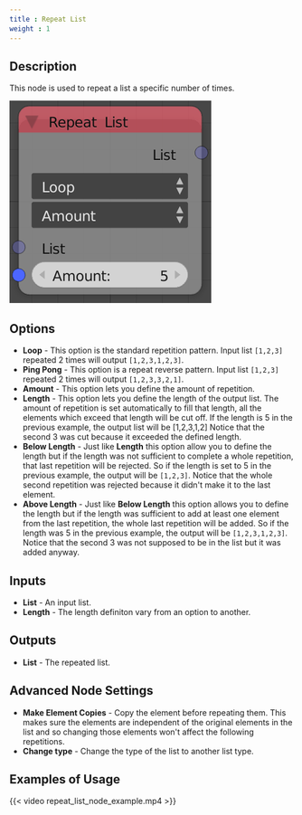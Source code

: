 ```yaml
---
title : Repeat List
weight : 1
---
```


## Description

This node is used to repeat a list a specific number of times.

![image](repeat_list_node.png)

## Options

- **Loop** - This option is the standard repetition pattern. Input
    list `[1,2,3]` repeated 2 times will output `[1,2,3,1,2,3]`.
- **Ping Pong** - This option is a repeat reverse pattern. Input list
    `[1,2,3]` repeated 2 times will output `[1,2,3,3,2,1]`.
- **Amount** - This option lets you define the amount of repetition.
- **Length** - This option lets you define the length of the output
    list. The amount of repetition is set automatically to fill that
    length, all the elements which exceed that length will be cut off.
    If the length is 5 in the previous example, the output list will be
    \[1,2,3,1,2\] Notice that the second 3 was cut because it exceeded
    the defined length.
- **Below Length** - Just like **Length** this option allow you to
    define the length but if the length was not sufficient to complete a
    whole repetition, that last repetition will be rejected. So if the
    length is set to 5 in the previous example, the output will be
    `[1,2,3]`. Notice that the whole second repetition was rejected
    because it didn't make it to the last element.
- **Above Length** - Just like **Below Length** this option allows you
    to define the length but if the length was sufficient to add at
    least one element from the last repetition, the whole last
    repetition will be added. So if the length was 5 in the previous
    example, the output will be `[1,2,3,1,2,3]`. Notice that the second
    3 was not supposed to be in the list but it was added anyway.

## Inputs

- **List** - An input list.
- **Length** - The length definiton vary from an option to another.

## Outputs

- **List** - The repeated list.

## Advanced Node Settings

- **Make Element Copies** - Copy the element before repeating them.
    This makes sure the elements are independent of the original
    elements in the list and so changing those elements won't affect the
    following repetitions.
- **Change type** - Change the type of the list to another list type.

## Examples of Usage

{{< video repeat_list_node_example.mp4 >}}
